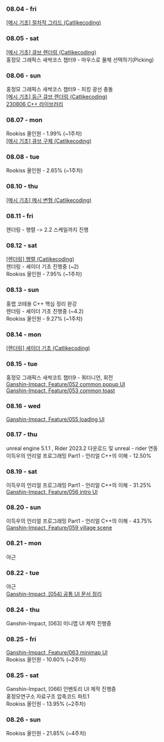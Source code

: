 ### 08.04 - fri

[[메시 기초] 절차적 그리드 (Catlikecoding)](https://doobudubu.tistory.com/329)

### 08.05 - sat

[[메시 기초] 큐브 렌더링 (Catlikecoding)](https://doobudubu.tistory.com/330)<br>
홍정모 그래픽스 새싹코스 챕터9 - 마우스로 물체 선택하기(Picking)

### 08.06 - sun
홍정모 그래픽스 새싹코스 챕터9 - 피킹 광선 충돌<br>
[[메시 기초] 둥근 큐브 렌더링 (Catlikecoding)](https://doobudubu.tistory.com/331)<br>
[230806 C++ 라이브러리](https://doobudubu.tistory.com/332)

### 08.07 - mon
Rookiss 올인원 - 1.99% (~1주차)<br>
[[메시 기초] 큐브 구체 (Catlikecoding)](https://doobudubu.tistory.com/333)

### 08.08 - tue
Rookiss 올인원 - 2.65% (~1주차)<br>

### 08.10 - thu
[[메시 기초] 메시 변형 (Catlikecoding)](https://doobudubu.tistory.com/334)

### 08.11 - fri
렌더링 - 행렬 -> 2.2 스케일까지 진행

### 08.12 - sat
[[렌더링] 행렬 (Catlikecoding)](https://doobudubu.tistory.com/335)<br>
렌더링 - 셰이더 기초 진행중 (~2)<br>
Rookiss 올인원 - 7.95% (~1주차)<br>

### 08.13 - sun
홍랩 코테용 C++ 핵심 정리 완강<br>
렌더링 - 셰이더 기초 진행중 (~4.2)<br>
Rookiss 올인원 - 9.27% (~1주차)<br>

### 08.14 - mon
[[렌더링] 셰이더 기초 (Catlikecoding)](https://doobudubu.tistory.com/336)

### 08.15 - tue
홍정모 그래픽스 새싹코트 챕터9 - 쿼터니언, 회전<br>
[Ganshin-Impact, Feature/052 common popup UI](https://github.com/eugene-doobu/Ganshin-Impact/pull/94)<br>
[Ganshin-Impact, Feature/053 common toast](https://github.com/eugene-doobu/Ganshin-Impact/pull/95)

### 08.16 - wed
[Ganshin-Impact, Feature/055 loading UI](https://github.com/eugene-doobu/Ganshin-Impact/pull/97)

### 08.17 - thu
unreal engine 5.1.1 , Rider 2023.2 다운로드 및 unreal - rider 연동<br>
이득우의 언리얼 프로그래밍 Part1 - 언리얼 C++의 이해 - 12.50%

### 08.19 - sat
이득우의 언리얼 프로그래밍 Part1 - 언리얼 C++의 이해 - 31.25%<br>
[Ganshin-Impact, Feature/056 intro UI](https://github.com/eugene-doobu/Ganshin-Impact/pull/98)

### 08.20 - sun
이득우의 언리얼 프로그래밍 Part1 - 언리얼 C++의 이해 - 43.75%<br>
[Ganshin-Impact, Feature/059 village scene](https://github.com/eugene-doobu/Ganshin-Impact/pull/102)

### 08.21 - mon

야근

### 08.22 - tue

야근<br>
[Ganshin-Impact, [054] 공통 UI 문서 정리](https://github.com/eugene-doobu/Ganshin-Impact/issues/90)


### 08.24 - thu

Ganshin-Impact, [063] 미니맵 UI 제작 진행중

### 08.25 - fri

[Ganshin-Impact, Feature/063 minimap UI](https://github.com/eugene-doobu/Ganshin-Impact/pull/112)<br>
Rookiss 올인원 - 10.60% (~2주차)

### 08.25 - sat

Ganshin-Impact, [066] 인벤토리 UI 제작 진행중<br>
홍정모연구소 자료구조 압축코드 파트1<br>
Rookiss 올인원 - 13.95% (~2주차)

### 08.26 - sun

Rookiss 올인원 - 21.85% (~4주차)
